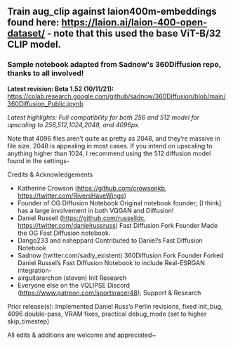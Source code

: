 ## Train aug_clip against laion400m-embeddings found here: https://laion.ai/laion-400-open-dataset/ - note that this used the base ViT-B/32 CLIP model.

### Sample notebook adapted from Sadnow's 360Diffusion repo, thanks to all involved!

**Latest revision: Beta 1.52 (10/11/21):**
https://colab.research.google.com/github/sadnow/360Diffusion/blob/main/360Diffusion_Public.ipynb

*Latest highlights: Full compatibility for both 256 and 512 model for upscaling to 256,512,1024,2048, and 4096px.*

Note that 4096 files aren’t quite as pretty as 2048, and they’re massive in file size. 2048 is appealing in most cases. If you intend on upscaling to anything higher than 1024, I recommend using the 512 diffusion model found in the settings-

Credits & Acknowledgements
- Katherine Crowson (https://github.com/crowsonkb, https://twitter.com/RiversHaveWings)	
-  Founder of OG Diffusion Notebook	Original notebook founder; [I think] has a large involvement in both VQGAN and Diffusion! 
- Daniel Russell (https://github.com/russelldc, https://twitter.com/danielrussruss)	Fast Diffusion Fork Founder	Made the OG Fast Diffusion notebook.
- Dango233 and nsheppard		Contributed to Daniel’s Fast Diffusion Notebook
- Sadnow (twitter.com/sadly_existent)	360Diffusion Fork Founder	Forked Daniel Russel’s Fast Diffusion Notebook to include Real-ESRGAN integration-
- airguitararchon (steven)	Init Research	
- Everyone else on the VQLIPSE Discord (https://www.patreon.com/sportsracer48); Support & Research	

Prior release(s): Implemented Daniel Russ’s Perlin revisions, fixed init_bug, 4096 double-pass, VRAM fixes, practical debug_mode (set to higher skip_timestep)

All edits & additions are welcome and appreciated~
